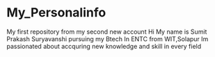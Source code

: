 # My_Personalinfo
My first repository from my second new account
Hi My name is Sumit Prakash Suryavanshi pursuing my Btech In ENTC from WIT,Solapur
Im passionated about accquring new knowledge and skill in every field
